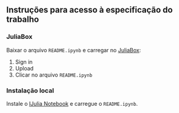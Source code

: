 ## Instruções para acesso à especificação do trabalho

### JuliaBox

 Baixar o arquivo `README.ipynb` e carregar no [JuliaBox](https://juliabox.org):

1. Sign in
2. Upload
3. Clicar no arquivo `README.ipynb`

### Instalação local

Instale o [IJulia Notebook](https://github.com/JuliaLang/IJulia.jl) e carregue o `README.ipynb`.

